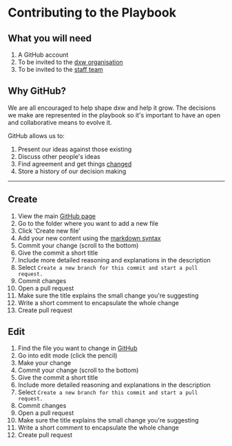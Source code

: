 # Contributing to the Playbook

## What you will need
1. A GitHub account
2. To be invited to the [dxw organisation](https://github.com/dxw)
3. To be invited to the [staff team](https://github.com/orgs/dxw/teams/staff)

## Why GitHub?
We are all encouraged to help shape dxw and help it grow. The decisions we make are represented in the playbook so it's important to have an open and collaborative means to evolve it.

GitHub allows us to:
1. Present our ideas against those existing
2. Discuss other people's ideas
3. Find agreement and get things [changed](http://playbook.dxw.com/)
4. Store a history of our decision making

---

## Create
1. View the main [GitHub page](https://github.com/dxw/playbook)
2. Go to the folder where you want to add a new file
3. Click 'Create new file'
4. Add your new content using the [markdown syntax](https://guides.github.com/features/mastering-markdown/)
5. Commit your change (scroll to the bottom)
  1. Give the commit a short title
  2. Include more detailed reasoning and explanations in the description
  3. Select `Create a new branch for this commit and start a pull
   request.`
  4. Commit changes
6. Open a pull request
  1. Make sure the title explains the small change you're suggesting
  2. Write a short comment to encapsulate the whole change
  3. Create pull request


## Edit
1. Find the file you want to change in [GitHub](https://github.com/dxw/playbook)
2. Go into edit mode (click the pencil)
3. Make your change
4. Commit your change (scroll to the bottom)
  1. Give the commit a short title
  2. Include more detailed reasoning and explanations in the description
  3. Select `Create a new branch for this commit and start a pull
   request.`
  4. Commit changes
5. Open a pull request
  1. Make sure the title explains the small change you're suggesting
  2. Write a short comment to encapsulate the whole change
  3. Create pull request
